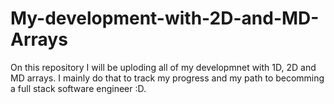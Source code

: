# My-development-with-2D-and-MD-Arrays
On this repository I will be uploding all of my developmnet with 1D, 2D and MD arrays.
I mainly do that to track my progress and my path to becomming a full stack software engineer :D.
